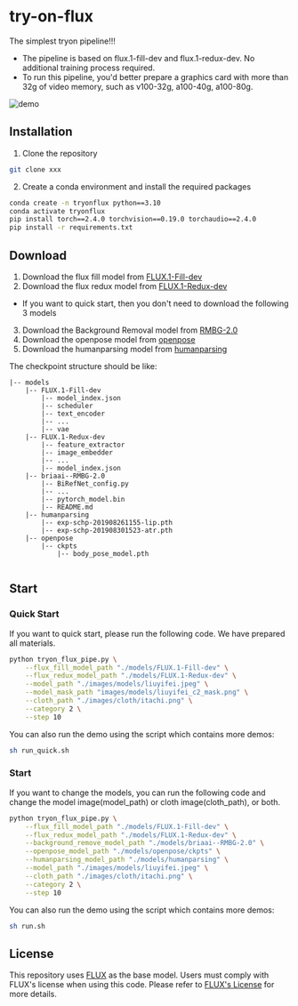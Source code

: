 # try-on-flux
The simplest tryon pipeline!!!
* The pipeline is based on flux.1-fill-dev and flux.1-redux-dev. No additional training process required.
* To run this pipeline, you'd better prepare a graphics card with more than 32g of video memory, such as v100-32g, a100-40g, a100-80g.

![demo](assets/demo.png)&nbsp;

## Installation
1. Clone the repository

```sh
git clone xxx
```

2. Create a conda environment and install the required packages

```sh
conda create -n tryonflux python==3.10
conda activate tryonflux
pip install torch==2.4.0 torchvision==0.19.0 torchaudio==2.4.0
pip install -r requirements.txt

```

## Download
1. Download the flux fill model from [FLUX.1-Fill-dev](https://huggingface.co/black-forest-labs/FLUX.1-Fill-dev)
2. Download the flux redux model from [FLUX.1-Redux-dev](https://huggingface.co/black-forest-labs/FLUX.1-Redux-dev)
* If you want to quick start, then you don't need to download the following 3 models
3. Download the Background Removal model from [RMBG-2.0](https://huggingface.co/briaai/RMBG-2.0)
4. Download the openpose model from [openpose](https://huggingface.co/levihsu/OOTDiffusion/tree/main/checkpoints/openpose)
5. Download the humanparsing model from [humanparsing](https://huggingface.co/levihsu/OOTDiffusion/tree/main/checkpoints/humanparsing)

The checkpoint structure should be like:
```
|-- models
    |-- FLUX.1-Fill-dev
        |-- model_index.json
        |-- scheduler
        |-- text_encoder
        |-- ...
        |-- vae
    |-- FLUX.1-Redux-dev
        |-- feature_extractor
        |-- image_embedder
        |-- ...
        |-- model_index.json
    |-- briaai--RMBG-2.0
        |-- BiRefNet_config.py
        |-- ...
        |-- pytorch_model.bin
        |-- README.md
    |-- humanparsing
        |-- exp-schp-201908261155-lip.pth
        |-- exp-schp-201908301523-atr.pth
    |-- openpose
        |-- ckpts
            |-- body_pose_model.pth
      
```

## Start

### Quick Start
If you want to quick start, please run the following code. We have prepared all materials.
```sh
python tryon_flux_pipe.py \
    --flux_fill_model_path "./models/FLUX.1-Fill-dev" \
    --flux_redux_model_path "./models/FLUX.1-Redux-dev" \
    --model_path "./images/models/liuyifei.jpeg" \
    --model_mask_path "images/models/liuyifei_c2_mask.png" \
    --cloth_path "./images/cloth/itachi.png" \
    --category 2 \
    --step 10 
```
You can also run the demo using the script which contains more demos:
```sh
sh run_quick.sh
```
### Start
If you want to change the models, you can run the following code and change the model image(model_path) or cloth image(cloth_path), or both.
```sh
python tryon_flux_pipe.py \
    --flux_fill_model_path "./models/FLUX.1-Fill-dev" \
    --flux_redux_model_path "./models/FLUX.1-Redux-dev" \
    --background_remove_model_path "./models/briaai--RMBG-2.0" \
    --openpose_model_path "./models/openpose/ckpts" \
    --humanparsing_model_path "./models/humanparsing" \
    --model_path "./images/models/liuyifei.jpeg" \
    --cloth_path "./images/cloth/itachi.png" \
    --category 2 \
    --step 10 
```
You can also run the demo using the script  which contains more demos:
```sh
sh run.sh
```
## License

This repository uses [FLUX](https://github.com/black-forest-labs/flux) as the base model. Users must comply with FLUX's license when using this code. Please refer to [FLUX's License](https://github.com/black-forest-labs/flux/tree/main/model_licenses) for more details.
